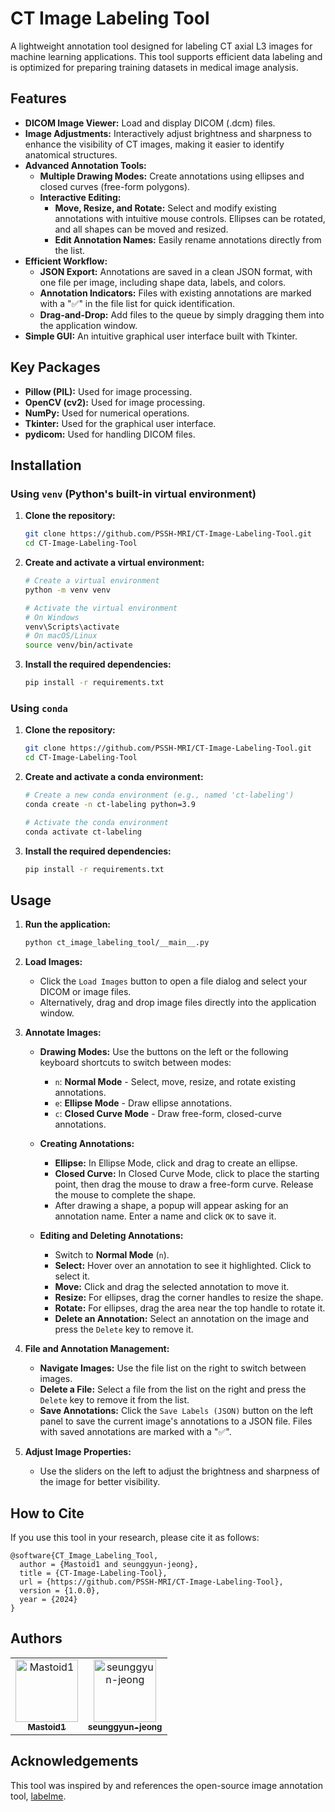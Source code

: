 # CT Image Labeling Tool

A lightweight annotation tool designed for labeling CT axial L3 images for machine learning applications. This tool supports efficient data labeling and is optimized for preparing training datasets in medical image analysis.

## Features

*   **DICOM Image Viewer:** Load and display DICOM (.dcm) files.
*   **Image Adjustments:** Interactively adjust brightness and sharpness to enhance the visibility of CT images, making it easier to identify anatomical structures.
*   **Advanced Annotation Tools:**
    *   **Multiple Drawing Modes:** Create annotations using ellipses and closed curves (free-form polygons).
    *   **Interactive Editing:**
        *   **Move, Resize, and Rotate:** Select and modify existing annotations with intuitive mouse controls. Ellipses can be rotated, and all shapes can be moved and resized.
        *   **Edit Annotation Names:** Easily rename annotations directly from the list.
*   **Efficient Workflow:**
    *   **JSON Export:** Annotations are saved in a clean JSON format, with one file per image, including shape data, labels, and colors.
    *   **Annotation Indicators:** Files with existing annotations are marked with a "✅" in the file list for quick identification.
    *   **Drag-and-Drop:** Add files to the queue by simply dragging them into the application window.
*   **Simple GUI:** An intuitive graphical user interface built with Tkinter.


## Key Packages

*   **Pillow (PIL):** Used for image processing.
*   **OpenCV (cv2):** Used for image processing.
*   **NumPy:** Used for numerical operations.
*   **Tkinter:** Used for the graphical user interface.
*   **pydicom:** Used for handling DICOM files.

## Installation

### Using `venv` (Python's built-in virtual environment)

1.  **Clone the repository:**
    ```bash
    git clone https://github.com/PSSH-MRI/CT-Image-Labeling-Tool.git
    cd CT-Image-Labeling-Tool
    ```

2.  **Create and activate a virtual environment:**
    ```bash
    # Create a virtual environment
    python -m venv venv

    # Activate the virtual environment
    # On Windows
    venv\Scripts\activate
    # On macOS/Linux
    source venv/bin/activate
    ```

3.  **Install the required dependencies:**
    ```bash
    pip install -r requirements.txt
    ```

### Using `conda`

1.  **Clone the repository:**
    ```bash
    git clone https://github.com/PSSH-MRI/CT-Image-Labeling-Tool.git
    cd CT-Image-Labeling-Tool
    ```

2.  **Create and activate a conda environment:**
    ```bash
    # Create a new conda environment (e.g., named 'ct-labeling')
    conda create -n ct-labeling python=3.9

    # Activate the conda environment
    conda activate ct-labeling
    ```

3.  **Install the required dependencies:**
    ```bash
    pip install -r requirements.txt
    ```

## Usage

1.  **Run the application:**
    ```bash
    python ct_image_labeling_tool/__main__.py
    ```

2.  **Load Images:**
    *   Click the `Load Images` button to open a file dialog and select your DICOM or image files.
    *   Alternatively, drag and drop image files directly into the application window.

3.  **Annotate Images:**

    *   **Drawing Modes:** Use the buttons on the left or the following keyboard shortcuts to switch between modes:
        *   `n`: **Normal Mode** - Select, move, resize, and rotate existing annotations.
        *   `e`: **Ellipse Mode** - Draw ellipse annotations.
        *   `c`: **Closed Curve Mode** - Draw free-form, closed-curve annotations.

    *   **Creating Annotations:**
        *   **Ellipse:** In Ellipse Mode, click and drag to create an ellipse.
        *   **Closed Curve:** In Closed Curve Mode, click to place the starting point, then drag the mouse to draw a free-form curve. Release the mouse to complete the shape.
        *   After drawing a shape, a popup will appear asking for an annotation name. Enter a name and click `OK` to save it.

    *   **Editing and Deleting Annotations:**
        *   Switch to **Normal Mode** (`n`).
        *   **Select:** Hover over an annotation to see it highlighted. Click to select it.
        *   **Move:** Click and drag the selected annotation to move it.
        *   **Resize:** For ellipses, drag the corner handles to resize the shape.
        *   **Rotate:** For ellipses, drag the area near the top handle to rotate it.
        *   **Delete an Annotation:** Select an annotation on the image and press the `Delete` key to remove it.

4.  **File and Annotation Management:**
    *   **Navigate Images:** Use the file list on the right to switch between images.
    *   **Delete a File:** Select a file from the list on the right and press the `Delete` key to remove it from the list.
    *   **Save Annotations:** Click the `Save Labels (JSON)` button on the left panel to save the current image's annotations to a JSON file. Files with saved annotations are marked with a "✅".
    

5.  **Adjust Image Properties:**
    *   Use the sliders on the left to adjust the brightness and sharpness of the image for better visibility.

## How to Cite

If you use this tool in your research, please cite it as follows:

```
@software{CT_Image_Labeling_Tool,
  author = {Mastoid1 and seunggyun-jeong},
  title = {CT-Image-Labeling-Tool},
  url = {https://github.com/PSSH-MRI/CT-Image-Labeling-Tool},
  version = {1.0.0},
  year = {2024}
}
```

## Authors
<table>
  <tr>
    <td align="center">
      <a href="https://github.com/Mastoid1">
        <img src="https://github.com/Mastoid1.png" width="100px;" alt="Mastoid1"/>
        <br />
        <sub><b>Mastoid1</b></sub>
      </a>
    </td>
    <td align="center">
      <a href="https://github.com/seunggyun-jeong">
        <img src="https://github.com/seunggyun-jeong.png" width="100px;" alt="seunggyun-jeong"/>
        <br />
        <sub><b>seunggyun-jeong</b></sub>
      </a>
    </td>
  </tr>
</table>

## Acknowledgements

This tool was inspired by and references the open-source image annotation tool, [labelme](https://github.com/wkentaro/labelme).
